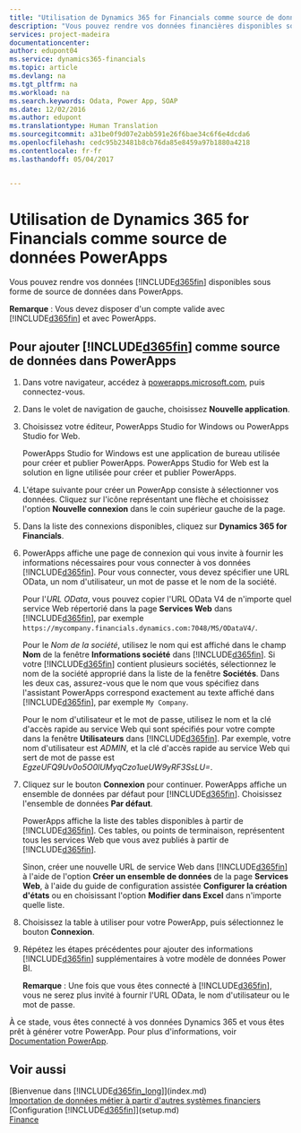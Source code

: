 ```yaml
---
title: "Utilisation de Dynamics 365 for Financials comme source de données PowerApps | Microsoft Docs"
description: "Vous pouvez rendre vos données financières disponibles sous forme de source de données dans Power Apps."
services: project-madeira
documentationcenter: 
author: edupont04
ms.service: dynamics365-financials
ms.topic: article
ms.devlang: na
ms.tgt_pltfrm: na
ms.workload: na
ms.search.keywords: Odata, Power App, SOAP
ms.date: 12/02/2016
ms.author: edupont
ms.translationtype: Human Translation
ms.sourcegitcommit: a31be0f9d07e2abb591e26f6bae34c6f6e4dcda6
ms.openlocfilehash: cedc95b23481b8cb76da85e8459a97b1880a4218
ms.contentlocale: fr-fr
ms.lasthandoff: 05/04/2017


---
```

# <a name="using-dynamics-365-for-financials-as-a-powerapps-data-source"></a>Utilisation de Dynamics 365 for Financials comme source de données PowerApps
Vous pouvez rendre vos données [!INCLUDE[d365fin](includes/d365fin_md.md)] disponibles sous forme de source de données dans PowerApps.  

**Remarque** : Vous devez disposer d'un compte valide avec [!INCLUDE[d365fin](includes/d365fin_md.md)] et avec PowerApps.  

## <a name="to-add-included365finincludesd365finmdmd-as-a-data-source-in-powerapps"></a>Pour ajouter [!INCLUDE[d365fin](includes/d365fin_md.md)] comme source de données dans PowerApps
1. Dans votre navigateur, accédez à [powerapps.microsoft.com](https://powerapps.microsoft.com/en-us/), puis connectez-vous.
2. Dans le volet de navigation de gauche, choisissez **Nouvelle application**.
3. Choisissez votre éditeur, PowerApps Studio for Windows ou PowerApps Studio for Web.

   PowerApps Studio for Windows est une application de bureau utilisée pour créer et publier PowerApps. PowerApps Studio for Web est la solution en ligne utilisée pour créer et publier PowerApps.
4. L'étape suivante pour créer un PowerApp consiste à sélectionner vos données. Cliquez sur l'icône représentant une flèche et choisissez l'option **Nouvelle connexion** dans le coin supérieur gauche de la page.
5. Dans la liste des connexions disponibles, cliquez sur **Dynamics 365 for Financials**.
6. PowerApps affiche une page de connexion qui vous invite à fournir les informations nécessaires pour vous connecter à vos données [!INCLUDE[d365fin](includes/d365fin_md.md)]. Pour vous connecter, vous devez spécifier une URL OData, un nom d'utilisateur, un mot de passe et le nom de la société.

   Pour l'*URL OData*, vous pouvez copier l'URL OData V4 de n'importe quel service Web répertorié dans la page **Services Web** dans [!INCLUDE[d365fin](includes/d365fin_md.md)], par exemple `https://mycompany.financials.dynamics.com:7048/MS/ODataV4/`.  

   Pour le *Nom de la société*, utilisez le nom qui est affiché dans le champ **Nom** de la fenêtre **Informations société** dans [!INCLUDE[d365fin](includes/d365fin_md.md)]. Si votre [!INCLUDE[d365fin](includes/d365fin_md.md)] contient plusieurs sociétés, sélectionnez le nom de la société approprié dans la liste de la fenêtre **Sociétés**. Dans les deux cas, assurez-vous que le nom que vous spécifiez dans l'assistant PowerApps correspond exactement au texte affiché dans [!INCLUDE[d365fin](includes/d365fin_md.md)], par exemple `My Company`.

   Pour le nom d'utilisateur et le mot de passe, utilisez le nom et la clé d'accès rapide au service Web qui sont spécifiés pour votre compte dans la fenêtre **Utilisateurs** dans [!INCLUDE[d365fin](includes/d365fin_md.md)]. Par exemple, votre nom d'utilisateur est *ADMIN*, et la clé d'accès rapide au service Web qui sert de mot de passe est *EgzeUFQ9Uv0o5O0lUMyqCzo1ueUW9yRF3SsLU=*.
7. Cliquez sur le bouton **Connexion** pour continuer. PowerApps affiche un ensemble de données par défaut pour [!INCLUDE[d365fin](includes/d365fin_md.md)]. Choisissez l'ensemble de données **Par défaut**.

   PowerApps affiche la liste des tables disponibles à partir de [!INCLUDE[d365fin](includes/d365fin_md.md)]. Ces tables, ou points de terminaison, représentent tous les services Web que vous avez publiés à partir de [!INCLUDE[d365fin](includes/d365fin_md.md)].

   Sinon, créer une nouvelle URL de service Web dans [!INCLUDE[d365fin](includes/d365fin_md.md)] à l'aide de l'option **Créer un ensemble de données** de la page **Services Web**, à l'aide du guide de configuration assistée **Configurer la création d'états** ou en choisissant l'option **Modifier dans Excel** dans n'importe quelle liste.
8. Choisissez la table à utiliser pour votre PowerApp, puis sélectionnez le bouton **Connexion**.
9. Répétez les étapes précédentes pour ajouter des informations [!INCLUDE[d365fin](includes/d365fin_md.md)] supplémentaires à votre modèle de données Power BI.

   **Remarque** : Une fois que vous êtes connecté à [!INCLUDE[d365fin](includes/d365fin_md.md)], vous ne serez plus invité à fournir l'URL OData, le nom d'utilisateur ou le mot de passe.

À ce stade, vous êtes connecté à vos données Dynamics 365 et vous êtes prêt à générer votre PowerApp. Pour plus d'informations, voir [Documentation PowerApp](https://powerapps.microsoft.com/tutorials/getting-started/).

## <a name="see-also"></a>Voir aussi
[Bienvenue dans [!INCLUDE[d365fin_long](includes/d365fin_long_md.md)]](index.md)  
[Importation de données métier à partir d'autres systèmes financiers](upload-data.md)  
[Configuration [!INCLUDE[d365fin](includes/d365fin_md.md)]](setup.md)  
[Finance](finance.md)  

